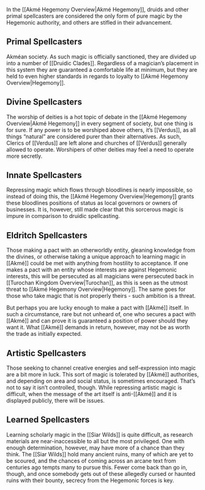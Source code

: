 In the [[Akmé Hegemony Overview|Akmé Hegemony]], druids and other primal spellcasters are considered the only form of pure magic by the Hegemonic authority, and others are stifled in their advancement.
## Primal Spellcasters
Akméan society. As such magic is officially sanctioned, they are divided up into a number of [[Druidic Clades]]. Regardless of a magician’s placement in this system they are guaranteed a comfortable life at minimum, but they are held to even higher standards in regards to loyalty to [[Akmé Hegemony Overview|Hegemony]].
## Divine Spellcasters
The worship of deities is a hot topic of debate in the [[Akmé Hegemony Overview|Akmé Hegemony]] in every segment of society, but one thing is for sure. If any power is to be worshiped above others, it’s [[Verdus]], as all things “natural” are considered purer than their alternatives. As such, Clerics of [[Verdus]] are left alone and churches of [[Verdus]] generally allowed to operate. Worshipers of other deities may feel a need to operate more secretly.
## Innate Spellcasters
Repressing magic which flows through bloodlines is nearly impossible, so instead of doing this, the [[Akmé Hegemony Overview|Hegemony]] grants these bloodlines positions of status as local governors or owners of businesses. It is, however, still made clear that this sorcerous magic is impure in comparison to druidic spellcasting.
## Eldritch Spellcasters
Those making a pact with an otherworldly entity, gleaning knowledge from the divines, or otherwise taking a unique approach to learning magic in [[Akmé]] could be met with anything from hostility to acceptance. If one makes a pact with an entity whose interests are against Hegemonic interests, this will be persecuted as all magicians were persecuted back in [[Turochan Kingdom Overview|Turochan]], as this is seen as the utmost threat to [[Akmé Hegemony Overview|Hegemony]]. The same goes for those who take magic that is not properly theirs - such ambition is a threat.

But perhaps you are lucky enough to make a pact with [[Akmé]] itself. In such a circumstance, rare but not unheard of, one who secures a pact with [[Akmé]] and can prove it is guaranteed a position of power should they want it. What [[Akmé]] demands in return, however, may not be as worth the trade as initially expected.
## Artistic Spellcasters
Those seeking to channel creative energies and self-expression into magic are a bit more in luck. This sort of magic is tolerated by [[Akmé]] authorities, and depending on area and social status, is sometimes encouraged. That’s not to say it isn’t controlled, though. While repressing artistic magic is difficult, when the message of the art itself is anti-[[Akmé]] and it is displayed publicly, there will be issues.
## Learned Spellcasters
Learning scholarly magic in the [[Siar Wilds]] is quite difficult, as research materials are near-inaccessible to all but the most privileged. One with enough determination, however, may have more of a chance than they think. The [[Siar Wilds]] hold many ancient ruins, many of which are yet to be scoured, and the chances of coming across an arcane text from centuries ago tempts many to pursue this. Fewer come back than go in, though, and once somebody gets out of these allegedly cursed or haunted ruins with their bounty, secrecy from the Hegemonic forces is key.